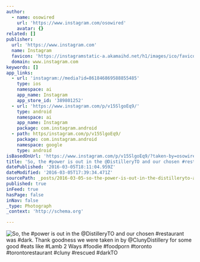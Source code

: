 ```yaml
---
author:
  - name: osowired
    url: 'https://www.instagram.com/osowired'
    avatar: {}
related: []
publisher:
  url: 'https://www.instagram.com'
  name: Instagram
  favicon: 'https://instagramstatic-a.akamaihd.net/h1/images/ico/favicon.ico/7cdab0872b15.ico'
  domain: www.instagram.com
keywords: []
app_links:
  - url: 'instagram://media?id=861846869588855485'
    type: ios
    namespace: ai
    app_name: Instagram
    app_store_id: '389801252'
  - url: 'https://www.instagram.com/p/v15SlgoEq9/'
    type: android
    namespace: ai
    app_name: Instagram
    package: com.instagram.android
  - path: https/instagram.com/p/v15SlgoEq9/
    package: com.instagram.android
    namespace: google
    type: android
isBasedOnUrl: 'https://www.instagram.com/p/v15SlgoEq9/?taken-by=osowired'
title: 'So, the #power is out in the @DistilleryTO and our chosen #restaurant was #dark. Thank goodness we were taken in by @ClunyDistillery for some good #eats like #Lamb 2 Ways #foodie #foodporn #toronto #torontorestaurant #cluny #rescued #darkTO'
datePublished: '2016-03-05T18:11:04.959Z'
dateModified: '2016-03-05T17:39:34.471Z'
sourcePath: _posts/2016-03-05-so-the-power-is-out-in-the-distilleryto-and-our-chosen-r.md
published: true
inFeed: true
hasPage: false
inNav: false
_type: Photograph
_context: 'http://schema.org'

---
```

![So&comma; the &num;power is out in the &commat;DistilleryTO and our chosen &num;restaurant was &num;dark&period; Thank goodness we were taken in by &commat;ClunyDistillery for some good &num;eats like &num;Lamb 2 Ways &num;foodie &num;foodporn &num;toronto &num;torontorestaurant &num;cluny &num;rescued &num;darkTO](https://scontent.cdninstagram.com/t51.2885-15/e15/10809013_309353099253641_832969816_n.jpg?ig_cache_key=ODYxODQ2ODY5NTg4ODU1NDg1.2)